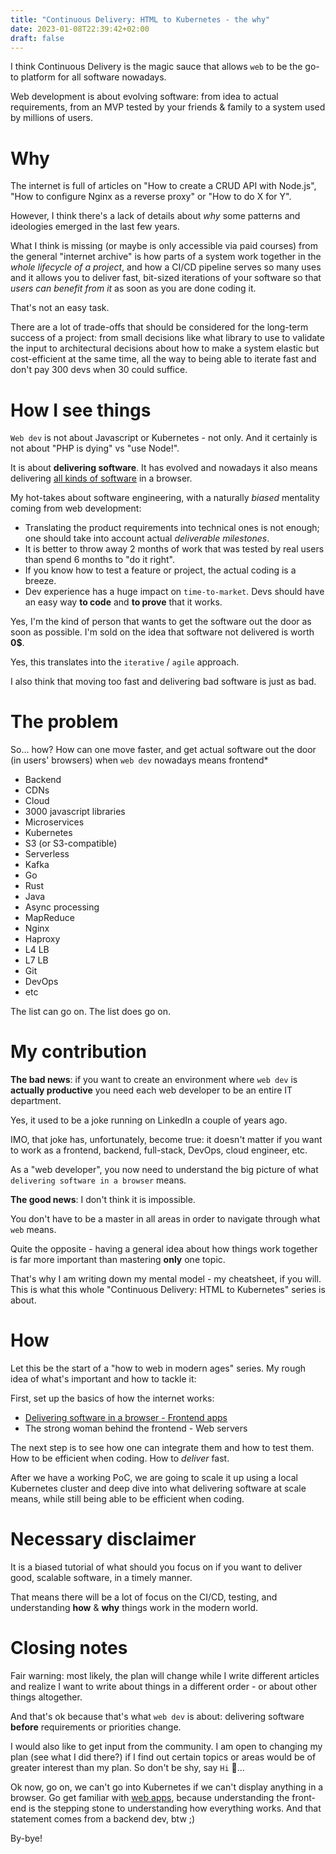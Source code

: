 ```yaml
---
title: "Continuous Delivery: HTML to Kubernetes - the why"
date: 2023-01-08T22:39:42+02:00
draft: false
---
```


I think Continuous Delivery is the magic sauce that allows `web` to be the go-to platform for all software nowadays.

Web development is about evolving software: from idea to actual requirements, from an MVP tested by your friends & family to a system used by millions of users.

# Why

The internet is full of articles on "How to create a CRUD API with Node.js", "How to configure Nginx as a reverse proxy" or "How to do X for Y".

However, I think there's a lack of details about _why_ some patterns and ideologies emerged in the last few years.

What I think is missing (or maybe is only accessible via paid courses) from the general "internet archive" is how parts of a system work together in the _whole lifecycle of a project_, and how a CI/CD pipeline serves so many uses and it allows you to deliver fast, bit-sized iterations of your software so that _users can benefit from it_ as soon as you are done coding it.

That's not an easy task.

There are a lot of trade-offs that should be considered for the long-term success of a project: from small decisions like what library to use to validate the input to architectural decisions about how to make a system elastic but cost-efficient at the same time, all the way to being able to iterate fast and don't pay 300 devs when 30 could suffice.

# How I see things

`Web dev` is not about Javascript or Kubernetes - not only. And it certainly is not about "PHP is dying" vs "use Node!".

It is about **delivering software**. It has evolved and nowadays it also means delivering [all kinds of software](https://costica.dev/posts/web-apps-my-mental-cheat-sheet/) in a browser.

My hot-takes about software engineering, with a naturally _biased_ mentality coming from web development:

* Translating the product requirements into technical ones is not enough; one should take into account actual _deliverable milestones_.
* It is better to throw away 2 months of work that was tested by real users than spend 6 months to "do it right".
* If you know how to test a feature or project, the actual coding is a breeze.
* Dev experience has a huge impact on `time-to-market`. Devs should have an easy way **to code** and **to prove** that it works.

Yes, I'm the kind of person that wants to get the software out the door as soon as possible. I'm sold on the idea that software not delivered is worth **0$**.

Yes, this translates into the `iterative` / `agile` approach.

I also think that moving too fast and delivering bad software is just as bad.

# The problem

So... how? How can one move faster, and get actual software out the door (in users' browsers) when `web dev` nowadays means frontend*
* Backend
* CDNs
* Cloud
* 3000 javascript libraries
* Microservices
* Kubernetes
* S3 (or S3-compatible)
* Serverless
* Kafka
* Go
* Rust
* Java
* Async processing
* MapReduce
* Nginx
* Haproxy
* L4 LB
* L7 LB
* Git
* DevOps
* etc

The list can go on. The list does go on.


# My contribution

**The bad news**: if you want to create an environment where `web dev` is **actually productive** you need each web developer to be an entire IT department.

Yes, it used to be a joke running on LinkedIn a couple of years ago.

IMO, that joke has, unfortunately, become true: it doesn't matter if you want to work as a frontend, backend, full-stack, DevOps, cloud engineer, etc.

As a "web developer", you now need to understand the big picture of what `delivering software in a browser` means.

**The good news**: I don't think it is impossible.

You don't have to be a master in all areas in order to navigate through what `web` means.

Quite the opposite - having a general idea about how things work together is far more important than mastering **only** one topic.

That's why I am writing down my mental model - my cheatsheet, if you will. This is what this whole "Continuous Delivery: HTML to Kubernetes" series is about.

# How

Let this be the start of a "how to web in modern ages" series. My rough idea of what's important and how to tackle it:

First, set up the basics of how the internet works:
* [Delivering software in a browser - Frontend apps](https://costica.dev/posts/web-apps-my-mental-cheat-sheet/)
* The strong woman behind the frontend - Web servers

The next step is to see how one can integrate them and how to test them. How to be efficient when coding. How to _deliver_ fast.

After we have a working PoC, we are going to scale it up using a local Kubernetes cluster and deep dive into what delivering software at scale means, while still being able to be efficient when coding.

# Necessary disclaimer
It is a biased tutorial of what should you focus on if you want to deliver good, scalable software, in a timely manner.

That means there will be a lot of focus on the CI/CD, testing, and understanding **how** & **why** things work in the modern world.

# Closing notes

Fair warning: most likely, the plan will change while I write different articles and realize I want to write about things in a different order - or about other things altogether.

And that's ok because that's what `web dev` is about: delivering software **before** requirements or priorities change.

I would also like to get input from the community. I am open to changing my plan (see what I did there?) if I find out certain topics or areas would be of greater interest than my plan.  So don't be shy, say `Hi` 👋...

Ok now, go on, we can't go into Kubernetes if we can't display anything in a browser. Go get familiar with [web apps](https://costica.dev/posts/web-apps-my-mental-cheat-sheet/), because
understanding the front-end is the stepping stone to understanding how everything works. And that statement comes from a backend dev, btw ;)

By-bye! 

